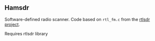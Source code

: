 ## Hamsdr

Software-defined radio scanner. Code based on `rtl_fm.c` from the [rtlsdr project](http://sdr.osmocom.org/trac/wiki/rtl-sdr).


Requires rtlsdr library
